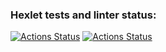### Hexlet tests and linter status:
[![Actions Status](https://github.com/krasotun/frontend-project-46/workflows/hexlet-check/badge.svg)](https://github.com/krasotun/frontend-project-46/actions)
[![Actions Status](https://github.com/krasotun/frontend-project-46/workflows/krasotun/badge.svg)](https://github.com/krasotun/frontend-project-46/actions)

